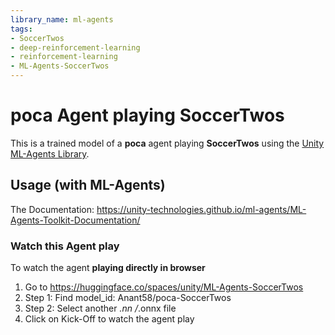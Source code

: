 ```yaml
---
library_name: ml-agents
tags:
- SoccerTwos
- deep-reinforcement-learning
- reinforcement-learning
- ML-Agents-SoccerTwos
---
```


  # **poca** Agent playing **SoccerTwos**
  This is a trained model of a **poca** agent playing **SoccerTwos**
  using the [Unity ML-Agents Library](https://github.com/Unity-Technologies/ml-agents).

  ## Usage (with ML-Agents)
  The Documentation: https://unity-technologies.github.io/ml-agents/ML-Agents-Toolkit-Documentation/

  ### Watch this Agent play
  To watch the agent **playing directly in browser**

  1. Go to https://huggingface.co/spaces/unity/ML-Agents-SoccerTwos
  2. Step 1: Find model_id: Anant58/poca-SoccerTwos
  3. Step 2: Select another *.nn /*.onnx file
  4. Click on Kick-Off to watch the agent play
  